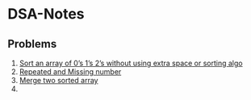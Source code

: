 # DSA-Notes

## Problems
1. [Sort an array of 0’s 1’s 2’s without using extra space or sorting algo](https://github.com/honeykpatel/DSA-Notes/blob/main/Problem1.py "Problem-1")
2. [Repeated and Missing number](https://github.com/honeykpatel/DSA-Notes/blob/main/Problem2.py "Problem-2")
3. [Merge two sorted array](https://github.com/honeykpatel/DSA-Notes/blob/main/Problem3.py "Problem-3")
4. 

